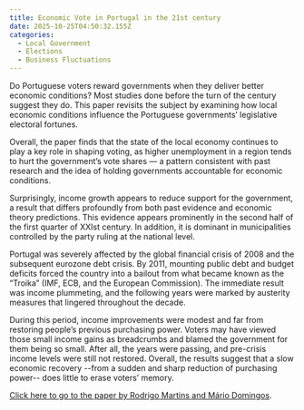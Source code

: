 ```yaml
---
title: Economic Vote in Portugal in the 21st century
date: 2025-10-25T04:50:32.155Z
categories:
  - Local Government
  - Elections
  - Business Fluctuations
---
```

Do Portuguese voters reward governments when they deliver better economic conditions? Most studies done before the turn of the century suggest they do. This paper revisits the subject by examining how local economic conditions influence the Portuguese governments’ legislative electoral fortunes.

Overall, the paper finds that the state of the local economy continues to play a key role in shaping voting, as higher unemployment in a region tends to hurt the government’s vote shares — a pattern consistent with past research and the idea of holding governments accountable for economic conditions. 

Surprisingly, income growth appears to reduce support for the government, a result that differs profoundly from both past evidence and economic theory predictions. This evidence appears prominently in the second half of the first quarter of XXIst century. In addition, it is dominant in municipalities controlled by the party ruling at the national level. 

Portugal was severely affected by the global financial crisis of 2008 and the subsequent eurozone debt crisis. By 2011, mounting public debt and budget deficits forced the country into a bailout from what became known as the “Troika” (IMF, ECB, and the European Commission). The immediate result was income plummeting, and the following years were marked by austerity measures that lingered throughout the decade. 

During this period, income improvements were modest and far from restoring people’s previous purchasing power. Voters may have viewed those small income gains as breadcrumbs and blamed the government for them being so small. After all, the years were passing, and pre-crisis income levels were still not restored. Overall, the results suggest that a slow economic recovery --from a sudden and sharp reduction of purchasing power-- does little to erase voters’ memory.

[Click here to go to the paper by Rodrigo Martins and Mário Domingos](https://ideas.repec.org/a/gmf/journl/y2025i59p3548.html).